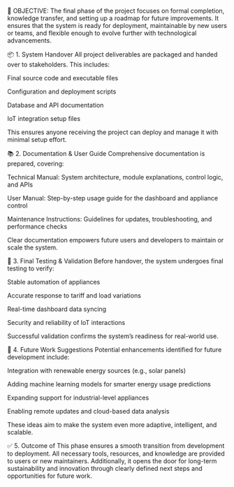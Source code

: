 🔸 OBJECTIVE:
The final phase of the project focuses on formal completion, knowledge transfer, and setting up a roadmap for future improvements. It ensures that the system is ready for deployment, maintainable by new users or teams, and flexible enough to evolve further with technological advancements.

📦 1. System Handover
All project deliverables are packaged and handed over to stakeholders. This includes:

Final source code and executable files

Configuration and deployment scripts

Database and API documentation

IoT integration setup files

This ensures anyone receiving the project can deploy and manage it with minimal setup effort.

📚 2. Documentation & User Guide
Comprehensive documentation is prepared, covering:

Technical Manual: System architecture, module explanations, control logic, and APIs

User Manual: Step-by-step usage guide for the dashboard and appliance control

Maintenance Instructions: Guidelines for updates, troubleshooting, and performance checks

Clear documentation empowers future users and developers to maintain or scale the system.

🧪 3. Final Testing & Validation
Before handover, the system undergoes final testing to verify:

Stable automation of appliances

Accurate response to tariff and load variations

Real-time dashboard data syncing

Security and reliability of IoT interactions

Successful validation confirms the system’s readiness for real-world use.

🔭 4. Future Work Suggestions
Potential enhancements identified for future development include:

Integration with renewable energy sources (e.g., solar panels)

Adding machine learning models for smarter energy usage predictions

Expanding support for industrial-level appliances

Enabling remote updates and cloud-based data analysis

These ideas aim to make the system even more adaptive, intelligent, and scalable.

✅ 5. Outcome of 
This phase ensures a smooth transition from development to deployment. All necessary tools, resources, and knowledge are provided to users or new maintainers. Additionally, it opens the door for long-term sustainability and innovation through clearly defined next steps and opportunities for future work.
